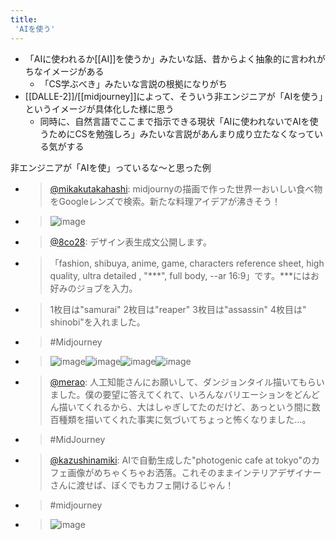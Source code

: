 ```yaml
---
title:
 'AIを使う'
---
```


- 「AIに使われるか[[AI]]を使うか」みたいな話、昔からよく抽象的に言われがちなイメージがある
    - 「CS学ぶべき」みたいな言説の根拠になりがち
- [[DALLE-2]]/[[midjourney]]によって、そういう非エンジニアが「AIを使う」というイメージが具体化した様に思う
    - 同時に、自然言語でここまで指示できる現状「AIに使われないでAIを使うためにCSを勉強しろ」みたいな言説があんまり成り立たなくなっている気がする

非エンジニアが「AIを使」っているな〜と思った例
- > [@mikakutakahashi](https://twitter.com/mikakutakahashi/status/1557147775909122048): midjournyの描画で作った世界一おいしい食べ物をGoogleレンズで検索。新たな料理アイデアが沸きそう！
- > ![image](https://pbs.twimg.com/media/FZwZpQ5akAAVgG9.jpg)

- > [@8co28](https://twitter.com/8co28/status/1556348654276866048): デザイン表生成文公開します。
- > 「fashion, shibuya, anime, game, characters reference sheet, high quality, ultra detailed , "***", full body, --ar 16:9」です。***にはお好みのジョブを入力。
- > 1枚目は"samurai" 2枚目は"reaper" 3枚目は"assassin" 4枚目は" shinobi"を入れました。
- > #Midjourney
- > ![image](https://pbs.twimg.com/media/FZk_s2sUcAAJonU.png)![image](https://pbs.twimg.com/media/FZk_wnNVQAA6C3k.png)![image](https://pbs.twimg.com/media/FZlAF4aVsAElZ72.png)![image](https://pbs.twimg.com/media/FZlCn4gUIAAt_8g.png)

- > [@merao](https://twitter.com/merao/status/1556281952927649793): 人工知能さんにお願いして、ダンジョンタイル描いてもらいました。僕の要望に答えてくれて、いろんなバリエーションをどんどん描いてくれるから、大はしゃぎしてたのだけど、あっという間に数百種類を描いてくれた事実に気づいてちょっと怖くなりました…。
- > #MidJourney

- > [@kazushinamiki](https://twitter.com/kazushinamiki/status/1554628906724229120): AIで自動生成した"photogenic cafe at tokyo"のカフェ画像がめちゃくちゃお洒落。これそのままインテリアデザイナーさんに渡せば、ぼくでもカフェ開けるじゃん！
- > #midjourney
- > ![image](https://pbs.twimg.com/media/FZMmUYeakAAPPXu.jpg)

